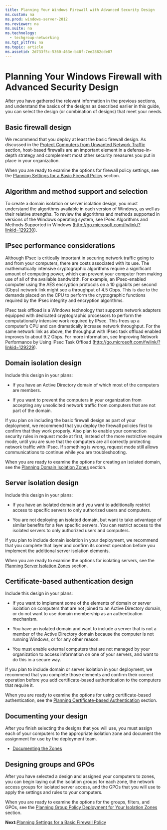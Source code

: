 ```yaml
---
title: Planning Your Windows Firewall with Advanced Security Design
ms.custom: na
ms.prod: windows-server-2012
ms.reviewer: na
ms.suite: na
ms.technology: 
  - techgroup-networking
ms.tgt_pltfrm: na
ms.topic: article
ms.assetid: 2d733f5c-5360-463e-b48f-7ee2882cde07
---
```

# Planning Your Windows Firewall with Advanced Security Design
After you have gathered the relevant information in the previous sections, and understand the basics of the designs as described earlier in this guide, you can select the design \(or combination of designs\) that meet your needs.

## Basic firewall design
We recommend that you deploy at least the basic firewall design. As discussed in the [Protect Computers from Unwanted Network Traffic](Protect-Computers-from-Unwanted-Network-Traffic.md) section, host\-based firewalls are an important element in a defense\-in\-depth strategy and complement most other security measures you put in place in your organization.

When you are ready to examine the options for firewall policy settings, see the [Planning Settings for a Basic Firewall Policy](Planning-Settings-for-a-Basic-Firewall-Policy.md) section.

## Algorithm and method support and selection
To create a domain isolation or server isolation design, you must understand the algorithms available in each version of Windows, as well as their relative strengths. To review the algorithms and methods supported in versions of the Windows operating system, see IPsec Algorithms and Methods Supported in Windows \([http:\/\/go.microsoft.com\/fwlink\/?linkid\=129230](http://go.microsoft.com/fwlink/?linkid=129230)\).

## IPsec performance considerations
Although IPsec is critically important in securing network traffic going to and from your computers, there are costs associated with its use. The mathematically intensive cryptographic algorithms require a significant amount of computing power, which can prevent your computer from making use of all of the available bandwidth. For example, an IPsec\-enabled computer using the AES encryption protocols on a 10 gigabits per second \(Gbps\) network link might see a throughput of 4.5 Gbps. This is due to the demands placed on the CPU to perform the cryptographic functions required by the IPsec integrity and encryption algorithms.

IPsec task offload is a Windows technology that supports network adapters equipped with dedicated cryptographic processors to perform the computationally intensive work required by IPsec. This frees up a computer’s CPU and can dramatically increase network throughput. For the same network link as above, the throughput with IPsec task offload enabled improves to about 9.2 Gbps. For more information, see Improving Network Performance by Using IPsec Task Offload \([http:\/\/go.microsoft.com\/fwlink\/?linkid\=129229](http://go.microsoft.com/fwlink/?linkid=129229)\).

## Domain isolation design
Include this design in your plans:

-   If you have an Active Directory domain of which most of the computers are members.

-   If you want to prevent the computers in your organization from accepting any unsolicited network traffic from computers that are not part of the domain.

If you plan on including the basic firewall design as part of your deployment, we recommend that you deploy the firewall policies first to confirm that they work properly. Also plan to enable your connection security rules in request mode at first, instead of the more restrictive require mode, until you are sure that the computers are all correctly protecting network traffic with IPsec. If something is wrong, request mode still allows communications to continue while you are troubleshooting.

When you are ready to examine the options for creating an isolated domain, see the [Planning Domain Isolation Zones](Planning-Domain-Isolation-Zones.md) section.

## Server isolation design
Include this design in your plans:

-   If you have an isolated domain and you want to additionally restrict access to specific servers to only authorized users and computers.

-   You are not deploying an isolated domain, but want to take advantage of similar benefits for a few specific servers. You can restrict access to the isolated servers to only authorized users and computers.

If you plan to include domain isolation in your deployment, we recommend that you complete that layer and confirm its correct operation before you implement the additional server isolation elements.

When you are ready to examine the options for isolating servers, see the [Planning Server Isolation Zones](Planning-Server-Isolation-Zones.md) section.

## Certificate\-based authentication design
Include this design in your plans:

-   If you want to implement some of the elements of domain or server isolation on computers that are not joined to an Active Directory domain, or do not want to use domain membership as an authentication mechanism.

-   You have an isolated domain and want to include a server that is not a member of the Active Directory domain because the computer is not running Windows, or for any other reason.

-   You must enable external computers that are not managed by your organization to access information on one of your servers, and want to do this in a secure way.

If you plan to include domain or server isolation in your deployment, we recommend that you complete those elements and confirm their correct operation before you add certificate\-based authentication to the computers that require it.

When you are ready to examine the options for using certificate\-based authentication, see the [Planning Certificate-based Authentication](Planning-Certificate-based-Authentication.md) section.

## Documenting your design
After you finish selecting the designs that you will use, you must assign each of your computers to the appropriate isolation zone and document the assignment for use by the deployment team.

-   [Documenting the Zones](planning-your-design/Documenting-the-Zones.md)

## Designing groups and GPOs
After you have selected a design and assigned your computers to zones, you can begin laying out the isolation groups for each zone, the network access groups for isolated server access, and the GPOs that you will use to apply the settings and rules to your computers.

When you are ready to examine the options for the groups, filters, and GPOs, see the [Planning Group Policy Deployment for Your Isolation Zones](Planning-Group-Policy-Deployment-for-Your-Isolation-Zones.md) section.

**Next:**[Planning Settings for a Basic Firewall Policy](Planning-Settings-for-a-Basic-Firewall-Policy.md)


